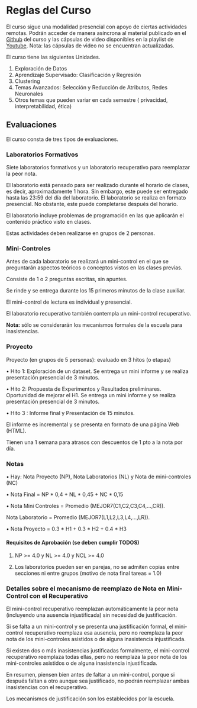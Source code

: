 # Reglas del Curso


El curso sigue una modalidad presencial con apoyo de ciertas actividades remotas. Podrán acceder de manera asíncrona al material publicado en el [Github](https://github.com/dccuchile/CC5206/) del curso y las cápsulas de video  disponibles en la playlist de [Youtube](https://www.youtube.com/playlist?list=PLKUV14d0mKnUXXfmhqqZdcsNGAuV2GZda).  Nota: las cápsulas de video no se encuentran actualizadas.


El curso tiene las siguientes Unidades.

1. Exploración de Datos
2. Aprendizaje Supervisado: Clasificación y Regresión 
3. Clustering
4. Temas Avanzados: Selección y Reducción de Atributos, Redes Neuronales
5. Otros temas que pueden variar en cada semestre ( privacidad, interpretabilidad,  ética)


## Evaluaciones

El curso consta de tres tipos de evaluaciones.


### Laboratorios Formativos


Siete laboratorios formativos y un laboratorio recuperativo para reemplazar la peor nota.

El laboratorio está pensado para ser realizado durante el horario de clases, es decir, aproximadamente 1 hora. Sin embargo, este puede ser entregado hasta las 23:59 del día del laboratorio. El laboratorio se realiza en formato presencial. No obstante, este puede completarse después del horario. 

El laboratorio incluye problemas de programación en las que aplicarán el contenido práctico visto en clases.

Estas actividades deben realizarse en grupos de 2 personas. 

### Mini-Controles

Antes de cada laboratorio se realizará un mini-control en el que se preguntarán aspectos teóricos o conceptos vistos en las clases previas. 

Consiste de 1 o 2 preguntas escritas, sin apuntes. 

Se rinde y se entrega durante los 15 primeros minutos de la clase auxiliar. 

El mini-control de lectura es individual y presencial.  

El laboratorio recuperativo también contempla un mini-control recuperativo.

**Nota:** sólo se considerarán los mecanismos formales de la escuela para inasistencias. 

### Proyecto

Proyecto (en grupos de 5 personas): evaluado en 3 hitos (o etapas)

• Hito 1: Exploración de un dataset. Se entrega un mini informe y se realiza presentación presencial de 3 minutos.

• Hito 2: Propuesta de Experimentos y Resultados preliminares. Oportunidad de mejorar el H1. Se entrega un mini informe y se realiza presentación presencial de 3 minutos. 

• Hito 3 : Informe final y Presentación de 15 minutos.

El informe es incremental y se presenta en formato de una página Web (HTML).

Tienen una 1 semana para atrasos con descuentos de 1 pto a la nota por día.


### Notas

• Hay: Nota Proyecto (NP), Nota Laboratorios (NL) y Nota de mini-controles (NC)

• Nota Final = NP * 0,4 + NL * 0,45 + NC * 0,15

• Nota Mini Controles = Promedio (MEJOR7(C1,C2,C3,C4,...,CR)). 

 Nota Laboratorio = Promedio (MEJOR7(L1,L2,L3,L4,...,LR)). 

• Nota Proyecto =  0.3 * H1 + 0.3 * H2 + 0.4 * H3   


#### Requisitos de Aprobación  (se deben cumplir TODOS)

1) NP >= 4.0 y NL >= 4.0 y NCL >= 4.0

2) Los laboratorios pueden ser en parejas, no se admiten copias entre secciones ni entre grupos (motivo de nota final tareas = 1.0)

### Detalles sobre el mecanismo de reemplazo de Nota en Mini-Control con el Recuperativo

 El mini-control recuperativo reemplazan automáticamente la peor nota  (incluyendo una ausencia injustificada) sin necesidad de justificación.

 Si se falta a un mini-control y se presenta una justificación formal,  el mini-control recuperativo reemplaza esa ausencia, pero no reemplaza la  peor nota de los mini-controles asistidos o de alguna inasistencia  injustificada.

 Si existen dos o más inasistencias justificadas formalmente, el  mini-control recuperativo reemplaza todas ellas, pero no reemplaza la peor  nota de los mini-controles asistidos o de alguna inasistencia injustificada.
 
 En resumen, piensen bien antes de faltar a un mini-control, porque si después faltan a otro aunque sea justificado, no podrán reemplazar ambas inasistencias con el recuperativo.

Los mecanismos de justificación son los establecidos por la escuela.

